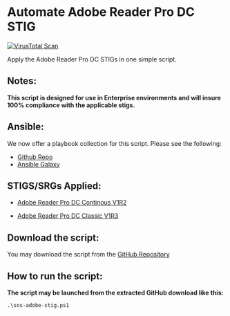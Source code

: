 
# Automate Adobe Reader Pro DC STIG

[![VirusTotal Scan](https://github.com/simeononsecurity/Adobe-Reader-DC-STIG-Script/actions/workflows/virustotal.yml/badge.svg)](https://github.com/simeononsecurity/Adobe-Reader-DC-STIG-Script/actions/workflows/virustotal.yml)

Apply the Adobe Reader Pro DC STIGs in one simple script.

## Notes:

**This script is designed for use in Enterprise environments and will insure 100% compliance with the applicable stigs.**

## Ansible:
We now offer a playbook collection for this script. Please see the following:
- [Github Repo](https://github.com/simeononsecurity/Windows_STIG_Ansible)
- [Ansible Galaxy](https://galaxy.ansible.com/simeononsecurity/windows_stigs)

## STIGS/SRGs Applied:

- [Adobe Reader Pro DC Continous V1R2](https://dl.dod.cyber.mil/wp-content/uploads/stigs/zip/U_Adobe_Acrobat_Pro_DC_Classic_V1R3_STIG.zip)

- [Adobe Reader Pro DC Classic V1R3](https://dl.dod.cyber.mil/wp-content/uploads/stigs/zip/U_Adobe_Acrobat_Pro_DC_Continuous_V1R2_STIG.zip)

## Download the script:

You may download the script from the [GitHub Repository](https://github.com/simeononsecurity/Adobe-Reader-DC-STIG-Script)

## How to run the script:

**The script may be launched from the extracted GitHub download like this:**

```
.\sos-adobe-stig.ps1
```

